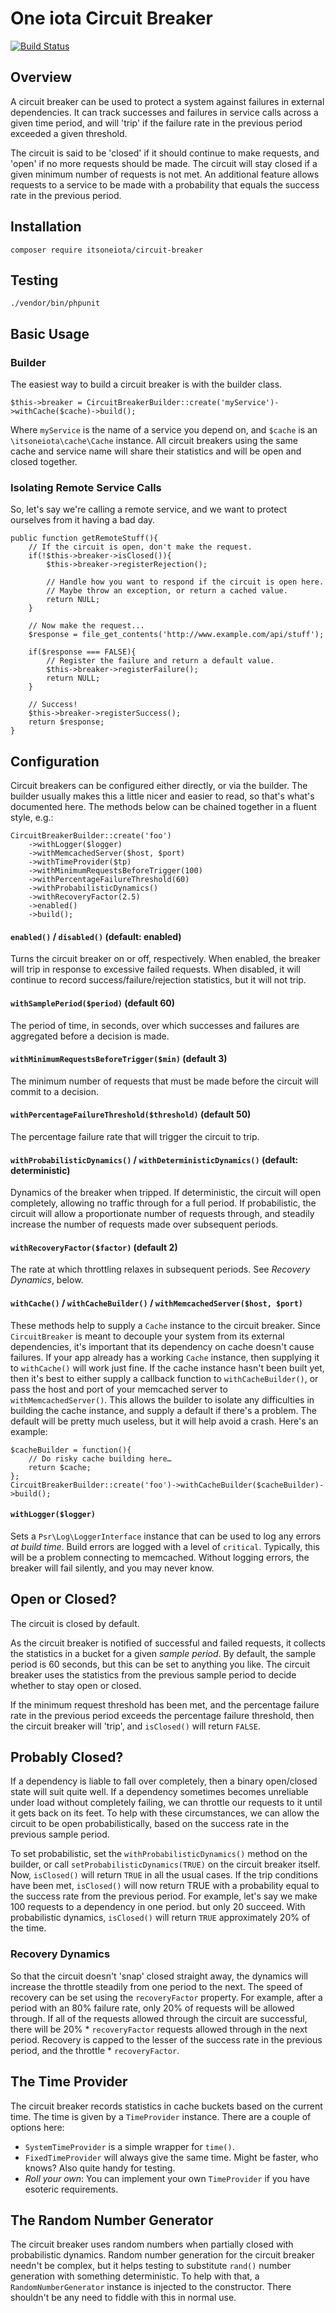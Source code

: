 One iota Circuit Breaker
========================
[![Build Status](https://travis-ci.org/itsoneiota/circuit-breaker.svg?branch=master)](https://travis-ci.org/itsoneiota/circuit-breaker)

Overview
--------
A circuit breaker can be used to protect a system against failures in external dependencies. It can track successes and failures in service calls across a given time period, and will 'trip' if the failure rate in the previous period exceeded a given threshold.

The circuit is said to be 'closed' if it should continue to make requests, and 'open' if no more requests should be made. The circuit will stay closed if a given minimum number of requests is not met. An additional feature allows requests to a service to be made with a probability that equals the success rate in the previous period.

Installation
------------
	composer require itsoneiota/circuit-breaker

Testing
-------
	./vendor/bin/phpunit

Basic Usage
-----------

### Builder
The easiest way to build a circuit breaker is with the builder class.

	$this->breaker = CircuitBreakerBuilder::create('myService')->withCache($cache)->build();

Where `myService` is the name of a service you depend on, and `$cache` is an `\itsoneiota\cache\Cache` instance. All circuit breakers using the same cache and service name will share their statistics and will be open and closed together.

### Isolating Remote Service Calls
So, let's say we're calling a remote service, and we want to protect ourselves from it having a bad day.

	public function getRemoteStuff(){
		// If the circuit is open, don't make the request.
		if(!$this->breaker->isClosed()){
			$this->breaker->registerRejection();

			// Handle how you want to respond if the circuit is open here.
			// Maybe throw an exception, or return a cached value.
			return NULL;
		}

		// Now make the request...
		$response = file_get_contents('http://www.example.com/api/stuff');

		if($response === FALSE){
			// Register the failure and return a default value.
			$this->breaker->registerFailure();
			return NULL;
		}

		// Success!
		$this->breaker->registerSuccess();
		return $response;
	}

## Configuration
Circuit breakers can be configured either directly, or via the builder. The builder usually makes this a little nicer and easier to read, so that's what's documented here. The methods below can be chained together in a fluent style, e.g.:

	CircuitBreakerBuilder::create('foo')
		->withLogger($logger)
		->withMemcachedServer($host, $port)
		->withTimeProvider($tp)
		->withMinimumRequestsBeforeTrigger(100)
		->withPercentageFailureThreshold(60)
		->withProbabilisticDynamics()
		->withRecoveryFactor(2.5)
		->enabled()
		->build();

#### `enabled()` / `disabled()` (default: enabled)
Turns the circuit breaker on or off, respectively. When enabled, the breaker will trip in response to excessive failed requests. When disabled, it will continue to record success/failure/rejection statistics, but it will not trip.

#### `withSamplePeriod($period)` (default 60)
The period of time, in seconds, over which successes and failures are aggregated before a decision is made.

#### `withMinimumRequestsBeforeTrigger($min)` (default 3)
The minimum number of requests that must be made before the circuit will commit to a decision.

#### `withPercentageFailureThreshold($threshold)` (default 50)
The percentage failure rate that will trigger the circuit to trip.

#### `withProbabilisticDynamics()` / `withDeterministicDynamics()` (default: deterministic)
Dynamics of the breaker when tripped. If deterministic, the circuit will open completely, allowing no traffic through for a full period. If probabilistic, the circuit will allow a proportionate number of requests through, and steadily increase the number of requests made over subsequent periods.

#### `withRecoveryFactor($factor)` (default 2)
The rate at which throttling relaxes in subsequent periods. See _Recovery Dynamics_, below.

#### `withCache()` / `withCacheBuilder()` / `withMemcachedServer($host, $port)`
These methods help to supply a `Cache` instance to the circuit breaker. Since `CircuitBreaker` is meant to decouple your system from its external dependencies, it's important that its dependency on cache doesn't cause failures. If your app already has a working `Cache` instance, then supplying it to `withCache()` will work just fine. If the cache instance hasn't been built yet, then it's best to either supply a callback function to `withCacheBuilder()`, or pass the host and port of your memcached server to `withMemcachedServer()`. This allows the builder to isolate any difficulties in building the cache instance, and supply a default if there's a problem. The default will be pretty much useless, but it will help avoid a crash. Here's an example:

	$cacheBuilder = function(){
		// Do risky cache building here…
		return $cache;
	};
	CircuitBreakerBuilder::create('foo')->withCacheBuilder($cacheBuilder)->build();

#### `withLogger($logger)`
Sets a `Psr\Log\LoggerInterface` instance that can be used to log any errors _at build time_. Build errors are logged with a level of `critical`. Typically, this will be a problem connecting to memcached. Without logging errors, the breaker will fail silently, and you may never know.

Open or Closed?
---------------
The circuit is closed by default.

As the circuit breaker is notified of successful and failed requests, it collects the statistics in a bucket for a given _sample period_. By default, the sample period is 60 seconds, but this can be set to anything you like. The circuit breaker uses the statistics from the previous sample period to decide whether to stay open or closed.

If the minimum request threshold has been met, and the percentage failure rate in the previous period exceeds the percentage failure threshold, then the circuit breaker will 'trip', and `isClosed()` will return `FALSE`.

Probably Closed?
----------------

If a dependency is liable to fall over completely, then a binary open/closed state will suit quite well. If a dependency sometimes becomes unreliable under load without completely failing, we can throttle our requests to it until it gets back on its feet. To help with these circumstances, we can allow the circuit to be open probabilistically, based on the success rate in the previous sample period.

To set probabilistic, set the `withProbabilisticDynamics()` method on the builder, or call `setProbabilisticDynamics(TRUE)` on the circuit breaker itself. Now, `isClosed()` will return `TRUE` in all the usual cases. If the trip conditions have been met, `isClosed()` will now return TRUE with a probability equal to the success rate from the previous period. For example, let's say we make 100 requests to a dependency in one period. but only 20 succeed. With probabilistic dynamics, `isClosed()` will return `TRUE` approximately 20% of the time.

### Recovery Dynamics
So that the circuit doesn't 'snap' closed straight away, the dynamics will increase the throttle steadily from one period to the next. The speed of recovery can be set using the `recoveryFactor` property. For example, after a period with an 80% failure rate, only 20% of requests will be allowed through. If all of the requests allowed through the circuit are successful, there will be 20% * `recoveryFactor` requests allowed through in the next period. Recovery is capped to the lesser of the success rate in the previous period, and the throttle * `recoveryFactor`.

The Time Provider
-----------------
The circuit breaker records statistics in cache buckets based on the current time. The time is given by a `TimeProvider` instance. There are a couple of options here:

- `SystemTimeProvider` is a simple wrapper for `time()`.
- `FixedTimeProvider` will always give the same time. Might be faster, who knows? Also quite handy for testing.
- _Roll your own_: You can implement your own `TimeProvider` if you have esoteric requirements.

The Random Number Generator
---------------------------
The circuit breaker uses random numbers when partially closed with probabilistic dynamics. Random number generation for the circuit breaker needn't be complex, but it helps testing to substitute `rand()` number generation with something deterministic. To help with that, a `RandomNumberGenerator` instance is injected to the constructor. There shouldn't be any need to fiddle with this in normal use.
